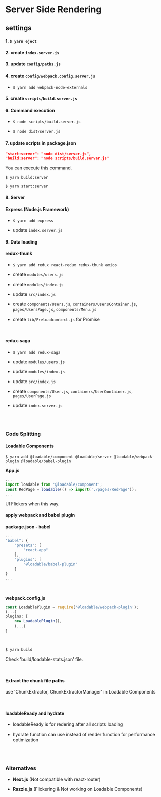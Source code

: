 # Server Side Rendering

## settings

#### 1. `$ yarn eject`

#### 2. create `index.server.js`

#### 3. update `config/paths.js`

#### 4. create `config/webpack.config.server.js`

- `$ yarn add webpack-node-externals`

#### 5. create `scripts/build.server.js`

#### 6. Command execution

- `$ node scripts/build.server.js`

- `$ node dist/server.js`

#### 7. update scripts in package.json

``` JSON
"start:server": "node dist/server.js",
"build:server": "node scripts/build.server.js"
```

You can execute this command.

`$ yarn build:server`

`$ yarn start:server`

#### 8. Server

#### Express (Node.js Framework)

- `$ yarn add express`

- update `index.server.js`

#### 9. Data loading

#### redux-thunk

- `$ yarn add redux react-redux redux-thunk axios`

- create `modules/users.js`

- create `modules/index.js`

- update `src/index.js`

- create `components/Users.js`, `containers/UsersContainer.js`, `pages/UsersPage.js`, `components/Menu.js`

- create `lib/Preloadcontext.js` for Promise
 
<br>

#### redux-saga

- `$ yarn add redux-saga`

- update `modules/users.js`

- update `modules/index.js`

- update `src/index.js`

- create `components/User.js`, `containers/UserContainer.js`, `pages/UserPage.js` 

- update `index.server.js`

<br>
<br>

### Code Splitting

#### Loadable Components

`$ yarn add @loadable/component @loadable/server @loadable/webpack-plugin @loadable/babel-plugin`

**App.js**

``` JavaScript
...
import loadable from '@loadable/component';
const RedPage = loadable(() => import('./pages/RedPage'));
...
```

UI Flickers when this way.

#### apply webpack and babel plugin 

**package.json - babel**

``` JavaScript
...
"babel": {
    "presets": [
        "react-app"
    ],
    "plugins": [
        "@loadable/babel-plugin"
    ]
}
...
```

<br>

**webpack.config.js**

``` JavaScript
const LoadablePlugin = require('@loadable/webpack-plugin');
(...)
plugins: [
    new LoadablePlugin(),
    (...)
]
```

<br>

`$ yarn build`
 
Check 'build/loadable-stats.json' file.

<br>

#### Extract the chunk file paths

use 'ChunkExtractor, ChunkExtractorManager' in Loadable Components

<br>

#### loadableReady and hydrate

- loadableReady is for redering after all scripts loading

- hydrate function can use instead of render function for performance optimization

<br>
<br>

### Alternatives

- **Next.js** (Not compatible with react-router)

- **Razzle.js** (Flickering & Not working on Loadable Components)


